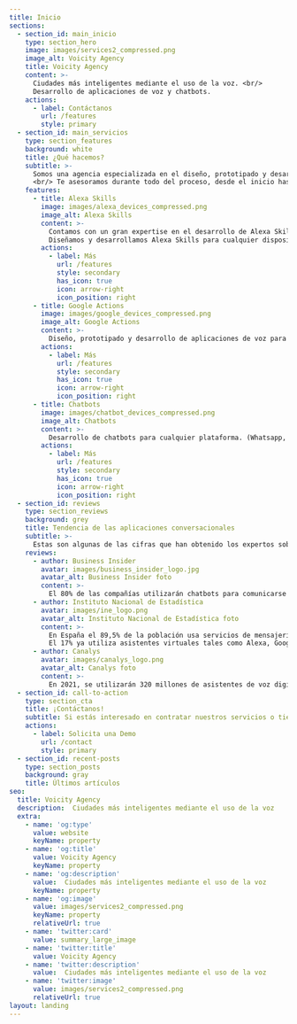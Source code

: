 ```yaml
---
title: Inicio
sections:
  - section_id: main_inicio
    type: section_hero
    image: images/services2_compressed.png
    image_alt: Voicity Agency
    title: Voicity Agency
    content: >-
      Ciudades más inteligentes mediante el uso de la voz. <br/>
      Desarrollo de aplicaciones de voz y chatbots.
    actions:
      - label: Contáctanos
        url: /features
        style: primary
  - section_id: main_servicios
    type: section_features
    background: white
    title: ¿Qué hacemos?
    subtitle: >-
      Somos una agencia especializada en el diseño, prototipado y desarrollo de aplicaciones de voz y chatbots para todo tipo de plataformas.
      <br/> Te asesoramos durante todo del proceso, desde el inicio hasta la puesta en producción.
    features:
      - title: Alexa Skills
        image: images/alexa_devices_compressed.png
        image_alt: Alexa Skills
        content: >-
          Contamos con un gran expertise en el desarrollo de Alexa Skills ampliamente demostrado por la comunidad.
          Diseñamos y desarrollamos Alexa Skills para cualquier dispositivo compatible con Amazon Alexa.
        actions:
          - label: Más
            url: /features
            style: secondary
            has_icon: true
            icon: arrow-right
            icon_position: right
      - title: Google Actions
        image: images/google_devices_compressed.png
        image_alt: Google Actions
        content: >-
          Diseño, prototipado y desarrollo de aplicaciones de voz para dispositivos compatibles con Google Assistant.
        actions:
          - label: Más
            url: /features
            style: secondary
            has_icon: true
            icon: arrow-right
            icon_position: right
      - title: Chatbots
        image: images/chatbot_devices_compressed.png
        image_alt: Chatbots
        content: >-
          Desarrollo de chatbots para cualquier plataforma. (Whatsapp, Telegram, Slack, Facebook Messenger, Microsoft Teams, Discord, Twitch, etc.)
        actions:
          - label: Más
            url: /features
            style: secondary
            has_icon: true
            icon: arrow-right
            icon_position: right
  - section_id: reviews
    type: section_reviews
    background: grey
    title: Tendencia de las aplicaciones conversacionales
    subtitle: >-
      Estas son algunas de las cifras que han obtenido los expertos sobre las tendencias de las voice apps y chatbots.
    reviews:
      - author: Business Insider
        avatar: images/business_insider_logo.jpg
        avatar_alt: Business Insider foto
        content: >-
          El 80% de las compañías utilizarán chatbots para comunicarse con sus clientes en 2022.
      - author: Instituto Nacional de Estadística
        avatar: images/ine_logo.png
        avatar_alt: Instituto Nacional de Estadística foto
        content: >-
          En España el 89,5% de la población usa servicios de mensajería instantánea diariamente. 
          El 17% ya utiliza asistentes virtuales tales como Alexa, Google Assistant, etc.
      - author: Canalys
        avatar: images/canalys_logo.png
        avatar_alt: Canalys foto
        content: >-
          En 2021, se utilizarán 320 millones de asistentes de voz digitales en dispositivos de todo el mundo. Los pronósticos sugieren que para 2024, el número de asistentes de voz alcanzará los 640 millones de unidades, un crecimiento del 100%.
  - section_id: call-to-action
    type: section_cta
    title: ¡Contáctanos!
    subtitle: Si estás interesado en contratar nuestros servicios o tienes alguna duda. <br/> ¡No dudes en contactarnos!.
    actions:
      - label: Solicita una Demo
        url: /contact
        style: primary
  - section_id: recent-posts
    type: section_posts
    background: gray
    title: Últimos artículos
seo:
  title: Voicity Agency
  description:  Ciudades más inteligentes mediante el uso de la voz
  extra:
    - name: 'og:type'
      value: website
      keyName: property
    - name: 'og:title'
      value: Voicity Agency
      keyName: property
    - name: 'og:description'
      value:  Ciudades más inteligentes mediante el uso de la voz
      keyName: property
    - name: 'og:image'
      value: images/services2_compressed.png
      keyName: property
      relativeUrl: true
    - name: 'twitter:card'
      value: summary_large_image
    - name: 'twitter:title'
      value: Voicity Agency
    - name: 'twitter:description'
      value:  Ciudades más inteligentes mediante el uso de la voz
    - name: 'twitter:image'
      value: images/services2_compressed.png
      relativeUrl: true
layout: landing
---
```

